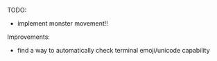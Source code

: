 TODO:
- implement monster movement!!

Improvements:
- find a way to automatically check terminal emoji/unicode
capability
